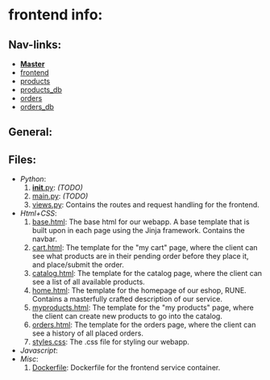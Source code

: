 # frontend info:

## Nav-links:

- **[Master](/README.md)**
- [frontend](/wiki/frontend.md)
- [products](/wiki/products_service.md)
- [products_db](/wiki/products_db.md)
- [orders](/wiki/orders_service.md)
- [orders_db](/wiki/orders_db.md)

## General:



## Files:

- *Python*:
    1. [__init__.py](/frontend/website/__init__.py):
        *(TODO)*
    2. [main.py](/frontend/main.py):
        *(TODO)*
    3. [views.py](/frontend/website/views.py):
        Contains the routes and request handling for the frontend.
- *Html+CSS*:
    1. [base.html](/frontend/website/templates/base.html):
        The base html for our webapp. A base template that is built upon in each page using the Jinja framework. Contains the navbar.
    2. [cart.html](/frontend/website/templates/cart.html):
        The template for the "my cart" page, where the client can see what products are in their pending order before they place it, and place/submit the order.
    3. [catalog.html](/frontend/website/templates/catalog.html):
        The template for the catalog page, where the client can see a list of all available products.
    4. [home.html](/frontend/website/templates/home.html):
        The template for the homepage of our eshop, RUNE. Contains a masterfully crafted description of our service.
    5. [myproducts.html](/frontend/website/templates/myproducts.html):
        The template for the "my products" page, where the client can create new products to go into the catalog.
    5. [orders.html](/frontend/website/templates/orders.html):
        The template for the orders page, where the client can see a history of all placed orders.
    6. [styles.css](/frontend/website/static/styles.css):
        The .css file for styling our webapp.
- *Javascript*:
- *Misc*:
    1. [Dockerfile](/frontend/Dockerfile):
        Dockerfile for the frontend service container.